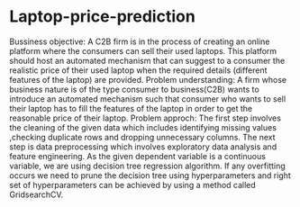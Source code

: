 # Laptop-price-prediction
Bussiness objective:
A C2B firm is in the process of creating an online platform where the consumers can sell their used laptops. This platform should host an automated mechanism that can suggest to a consumer the realistic price of their used laptop when the required details (different features of the laptop) are provided.
Problem understanding:
A firm whose business nature is of the type consumer to business(C2B) wants to introduce an automated mechanism such that consumer who wants to sell their laptop has to fill the features of the laptop in order to get the reasonable price of their laptop.
Problem approch:
The first step involves the cleaning of the given data which includes identifying missing values ,checking duplicate rows and dropping unnecessary columns.
The next step is data preprocessing which involves exploratory data analysis and feature engineering.
As the given dependent variable is a continuous variable, we are using decision tree regression algorithm.
If any overfitting occurs we need to prune the decision tree using hyperparameters and right set of hyperparameters can be achieved by using a method called GridsearchCV.
